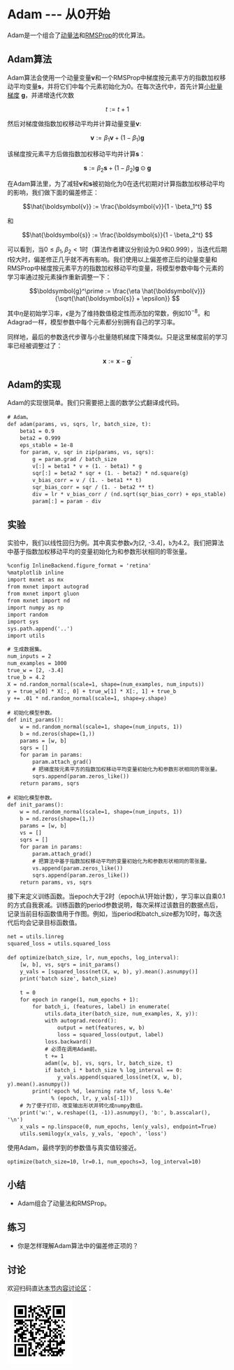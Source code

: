 # Adam --- 从0开始

Adam是一个组合了[动量法](momentum-scratch.md)和[RMSProp](rmsprop-scratch.md)的优化算法。



## Adam算法

Adam算法会使用一个动量变量$\boldsymbol{v}$和一个RMSProp中梯度按元素平方的指数加权移动平均变量$\boldsymbol{s}$，并将它们中每个元素初始化为0。在每次迭代中，首先计算[小批量梯度](gd-sgd-scratch.md) $\boldsymbol{g}$，并递增迭代次数

$$t := t + 1$$

然后对梯度做指数加权移动平均并计算动量变量$\boldsymbol{v}$:

$$\boldsymbol{v} := \beta_1 \boldsymbol{v} + (1 - \beta_1) \boldsymbol{g} $$


该梯度按元素平方后做指数加权移动平均并计算$\boldsymbol{s}$：

$$\boldsymbol{s} := \beta_2 \boldsymbol{s} + (1 - \beta_2) \boldsymbol{g} \odot \boldsymbol{g} $$


在Adam算法里，为了减轻$\boldsymbol{v}$和$\boldsymbol{s}$被初始化为0在迭代初期对计算指数加权移动平均的影响，我们做下面的偏差修正：

$$\hat{\boldsymbol{v}} := \frac{\boldsymbol{v}}{1 - \beta_1^t} $$

和

$$\hat{\boldsymbol{s}} := \frac{\boldsymbol{s}}{1 - \beta_2^t} $$



可以看到，当$0 \leq \beta_1, \beta_2 < 1$时（算法作者建议分别设为0.9和0.999），当迭代后期$t$较大时，偏差修正几乎就不再有影响。我们使用以上偏差修正后的动量变量和RMSProp中梯度按元素平方的指数加权移动平均变量，将模型参数中每个元素的学习率通过按元素操作重新调整一下：

$$\boldsymbol{g}^\prime := \frac{\eta \hat{\boldsymbol{v}}}{\sqrt{\hat{\boldsymbol{s}} + \epsilon}} $$

其中$\eta$是初始学习率，$\epsilon$是为了维持数值稳定性而添加的常数，例如$10^{-8}$。和Adagrad一样，模型参数中每个元素都分别拥有自己的学习率。

同样地，最后的参数迭代步骤与小批量随机梯度下降类似。只是这里梯度前的学习率已经被调整过了：

$$\boldsymbol{x} := \boldsymbol{x} - \boldsymbol{g}^\prime $$


## Adam的实现


Adam的实现很简单。我们只需要把上面的数学公式翻译成代码。

```{.python .input}
# Adam。
def adam(params, vs, sqrs, lr, batch_size, t):
    beta1 = 0.9
    beta2 = 0.999
    eps_stable = 1e-8
    for param, v, sqr in zip(params, vs, sqrs):      
        g = param.grad / batch_size
        v[:] = beta1 * v + (1. - beta1) * g
        sqr[:] = beta2 * sqr + (1. - beta2) * nd.square(g)
        v_bias_corr = v / (1. - beta1 ** t)
        sqr_bias_corr = sqr / (1. - beta2 ** t)
        div = lr * v_bias_corr / (nd.sqrt(sqr_bias_corr) + eps_stable)        
        param[:] = param - div
```

## 实验

实验中，我们以线性回归为例。其中真实参数`w`为[2, -3.4]，`b`为4.2。我们把算法中基于指数加权移动平均的变量初始化为和参数形状相同的零张量。

```{.python .input}
%config InlineBackend.figure_format = 'retina'
%matplotlib inline
import mxnet as mx
from mxnet import autograd
from mxnet import gluon
from mxnet import nd
import numpy as np
import random
import sys
sys.path.append('..')
import utils
```

```{.python .input  n=1}
# 生成数据集。
num_inputs = 2
num_examples = 1000
true_w = [2, -3.4]
true_b = 4.2
X = nd.random_normal(scale=1, shape=(num_examples, num_inputs))
y = true_w[0] * X[:, 0] + true_w[1] * X[:, 1] + true_b
y += .01 * nd.random_normal(scale=1, shape=y.shape)

# 初始化模型参数。
def init_params():
    w = nd.random_normal(scale=1, shape=(num_inputs, 1))
    b = nd.zeros(shape=(1,))
    params = [w, b]
    sqrs = []
    for param in params:
        param.attach_grad()
        # 把梯度按元素平方的指数加权移动平均变量初始化为和参数形状相同的零张量。
        sqrs.append(param.zeros_like())
    return params, sqrs

# 初始化模型参数。
def init_params():
    w = nd.random_normal(scale=1, shape=(num_inputs, 1))
    b = nd.zeros(shape=(1,))
    params = [w, b]
    vs = []
    sqrs = []
    for param in params:
        param.attach_grad()
        # 把算法中基于指数加权移动平均的变量初始化为和参数形状相同的零张量。
        vs.append(param.zeros_like())
        sqrs.append(param.zeros_like())
    return params, vs, sqrs
```

接下来定义训练函数。当epoch大于2时（epoch从1开始计数），学习率以自乘0.1的方式自我衰减。训练函数的period参数说明，每次采样过该数目的数据点后，记录当前目标函数值用于作图。例如，当period和batch_size都为10时，每次迭代后均会记录目标函数值。

```{.python .input  n=2}
net = utils.linreg
squared_loss = utils.squared_loss

def optimize(batch_size, lr, num_epochs, log_interval):
    [w, b], vs, sqrs = init_params()
    y_vals = [squared_loss(net(X, w, b), y).mean().asnumpy()]
    print('batch size', batch_size)
    
    t = 0
    for epoch in range(1, num_epochs + 1):
        for batch_i, (features, label) in enumerate(
            utils.data_iter(batch_size, num_examples, X, y)):
            with autograd.record():
                output = net(features, w, b)
                loss = squared_loss(output, label)
            loss.backward()
            # 必须在调用Adam前。
            t += 1
            adam([w, b], vs, sqrs, lr, batch_size, t)
            if batch_i * batch_size % log_interval == 0:
                y_vals.append(squared_loss(net(X, w, b), y).mean().asnumpy())
        print('epoch %d, learning rate %f, loss %.4e'
              % (epoch, lr, y_vals[-1]))
    # 为了便于打印，改变输出形状并转化成numpy数组。
    print('w:', w.reshape((1, -1)).asnumpy(), 'b:', b.asscalar(), '\n')
    x_vals = np.linspace(0, num_epochs, len(y_vals), endpoint=True)
    utils.semilogy(x_vals, y_vals, 'epoch', 'loss')
```

使用Adam，最终学到的参数值与真实值较接近。

```{.python .input  n=3}
optimize(batch_size=10, lr=0.1, num_epochs=3, log_interval=10)
```

## 小结

* Adam组合了动量法和RMSProp。


## 练习

* 你是怎样理解Adam算法中的偏差修正项的？

## 讨论

欢迎扫码直达[本节内容讨论区](https://discuss.gluon.ai/t/topic/2279)：

![](../img/qr_adam-scratch.svg)
